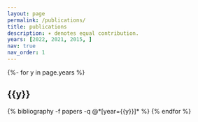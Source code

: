 ```yaml
---
layout: page
permalink: /publications/
title: publications
description: ✶ denotes equal contribution. 
years: [2022, 2021, 2015, ]
nav: true
nav_order: 1
---
```

<!-- _pages/publications.md -->
<div class="publications">

{%- for y in page.years %}
  <h2 class="year">{{y}}</h2>
  {% bibliography -f papers -q @*[year={{y}}]* %}
{% endfor %}

</div>
